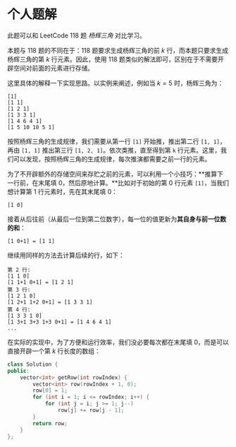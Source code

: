 # 个人题解

此题可以和 LeetCode 118 题 *杨辉三角* 对比学习。

本题与 118 题的不同在于：118 题要求生成杨辉三角的前 $k$ 行，而本题只要求生成杨辉三角的第 $k$ 行元素。因此，使用 118 题类似的解法即可，区别在于不需要开辟空间对前面的元素进行存储。

这里具体的解释一下实现思路。以实例来阐述，例如当 $k=5$ 时，杨辉三角为：

```()
[1]
[1 1]
[1 2 1]
[1 3 3 1]
[1 4 6 4 1]
[1 5 10 10 5 1]
```

按照杨辉三角的生成规律，我们需要从第一行 `[1]` 开始推，推出第二行 `[1, 1]`，再由 `[1, 1]` 推出第三行 `[1, 2, 1]`。依次类推，直至得到第 `k` 行元素。这里，我们可以发现，按照杨辉三角的生成规律，每次推演都需要之前一行的元素。

为了不开辟额外的存储空间来存贮之前的元素，可以利用一个小技巧：**推算下一行前，在末尾填 0，然后原地计算。**比如对于初始的第 0 行元素 `[1]`，当我们想计算第 1 行元素时，先在其末尾填 0：

```()
[1 0]
```

接着从后往前（从最后一位到第二位数字），每一位的值更新为**其自身与前一位数的和**：

```()
[1 0+1] = [1 1]
```

继续用同样的方法去计算后续的行，如下：

```()
第 2 行:
[1 1 0]
[1 1+1 0+1] = [1 2 1]
第 3 行:
[1 2 1 0]
[1 2+1 1+2 0+1] = [1 3 3 1]
第 4 行:
[1 3 3 1 0]
[1 3+1 3+3 1+3 0+1] = [1 4 6 4 1]
...
```

在实际的实现中，为了方便和运行效率，我们没必要每次都在末尾填 0，而是可以直接开辟一个第 $k$ 行长度的数组：

```cpp
class Solution {
public:
    vector<int> getRow(int rowIndex) {
        vector<int> row(rowIndex + 1, 0);
        row[0] = 1;
        for (int i = 1; i <= rowIndex; i++) {
            for (int j = i; j >= 1; j--)
                row[j] += row[j - 1];
        }
        return row;
    }
};
```
